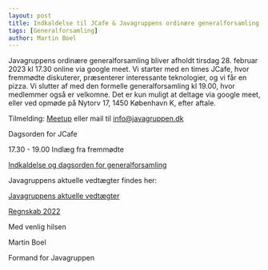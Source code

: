 ```yaml
---
layout: post
title: Indkaldelse til JCafe & Javagruppens ordinære generalforsamling 28. februar 2023
tags: [Generalforsamling]
author: Martin Boel
---
```


Javagruppens ordinære generalforsamling bliver afholdt tirsdag 28. februar 2023 kl 17.30 online via google meet. Vi starter med en times JCafe, hvor fremmødte diskuterer, præsenterer interessante teknologier, og vi får en pizza. Vi slutter af med den formelle generalforsamling kl 19.00, hvor medlemmer også er velkomne.
Det er kun muligt at deltage via google meet, eller ved opmøde på Nytorv 17, 1450 København K,  efter aftale.

Tilmelding: [Meetup](https://www.meetup.com/copenhagen-javagruppen-meetup/events/291331918) eller mail til [info@javagruppen.dk](mailto:info@javagruppen.dk)

Dagsorden for JCafe

17.30 - 19.00 Indlæg fra fremmødte 


[Indkaldelse og dagsorden for generalforsamling](https://docs.google.com/document/d/e/2PACX-1vS5IVz1n1BMNlvADtUStXnUSwYsulPQY2QloMxwtuPx4wS2nx64vp_Lzv_R1RkSIg/pub)

Javagruppens aktuelle vedtægter findes her: 

[Javagruppens aktuelle vedtægter](https://docs.google.com/document/u/1/d/1JDyBvy0gbkhfIn04bNMM8wa5hkEvQmeqyo6d4hp0RnA/pub)

[Regnskab 2022](https://drive.google.com/file/d/1kXfNwFoYqf76TeIJ8rLJmNFrdk-zskzJ/view?usp=share_link)

Med venlig hilsen

Martin Boel

Formand for Javagruppen
